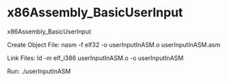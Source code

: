 # x86Assembly_BasicUserInput
x86Assembly_BasicUserInput

Create Object File:
nasm -f elf32 -o userInputInASM.o userInputInASM.asm

Link Files:
ld -m elf_i386 userInputInASM.o -o userInputInASM

Run: ./userInputInASM
